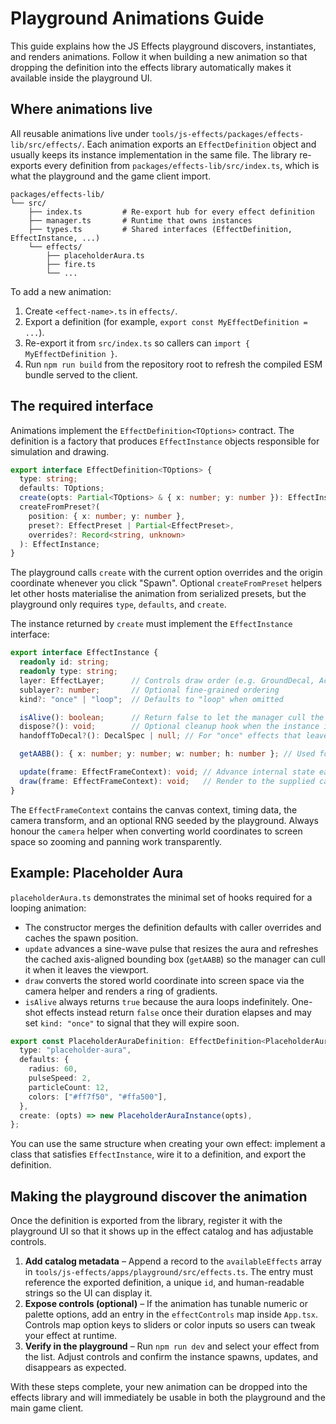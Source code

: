 # Playground Animations Guide

This guide explains how the JS Effects playground discovers, instantiates, and
renders animations. Follow it when building a new animation so that dropping the
definition into the effects library automatically makes it available inside the
playground UI.

## Where animations live

All reusable animations live under
`tools/js-effects/packages/effects-lib/src/effects/`. Each animation exports an
`EffectDefinition` object and usually keeps its instance implementation in the
same file. The library re-exports every definition from
`packages/effects-lib/src/index.ts`, which is what the playground and the game
client import.

```text
packages/effects-lib/
└── src/
    ├── index.ts         # Re-export hub for every effect definition
    ├── manager.ts       # Runtime that owns instances
    ├── types.ts         # Shared interfaces (EffectDefinition, EffectInstance, ...)
    └── effects/
        ├── placeholderAura.ts
        ├── fire.ts
        └── ...
```

To add a new animation:

1. Create `<effect-name>.ts` in `effects/`.
2. Export a definition (for example, `export const MyEffectDefinition = ...`).
3. Re-export it from `src/index.ts` so callers can `import { MyEffectDefinition }`.
4. Run `npm run build` from the repository root to refresh the compiled ESM
   bundle served to the client.

## The required interface

Animations implement the `EffectDefinition<TOptions>` contract. The definition
is a factory that produces `EffectInstance` objects responsible for simulation
and drawing.

```ts
export interface EffectDefinition<TOptions> {
  type: string;
  defaults: TOptions;
  create(opts: Partial<TOptions> & { x: number; y: number }): EffectInstance;
  createFromPreset?(
    position: { x: number; y: number },
    preset?: EffectPreset | Partial<EffectPreset>,
    overrides?: Record<string, unknown>
  ): EffectInstance;
}
```

The playground calls `create` with the current option overrides and the origin
coordinate whenever you click "Spawn". Optional `createFromPreset` helpers let
other hosts materialise the animation from serialized presets, but the
playground only requires `type`, `defaults`, and `create`.

The instance returned by `create` must implement the `EffectInstance`
interface:

```ts
export interface EffectInstance {
  readonly id: string;
  readonly type: string;
  layer: EffectLayer;      // Controls draw order (e.g. GroundDecal, ActorOverlay)
  sublayer?: number;       // Optional fine-grained ordering
  kind?: "once" | "loop";  // Defaults to "loop" when omitted

  isAlive(): boolean;      // Return false to let the manager cull the instance
  dispose?(): void;        // Optional cleanup hook when the instance is removed
  handoffToDecal?(): DecalSpec | null; // For "once" effects that leave decals behind

  getAABB(): { x: number; y: number; w: number; h: number }; // Used for culling

  update(frame: EffectFrameContext): void; // Advance internal state each frame
  draw(frame: EffectFrameContext): void;   // Render to the supplied canvas context
}
```

The `EffectFrameContext` contains the canvas context, timing data, the camera
transform, and an optional RNG seeded by the playground. Always honour the
`camera` helper when converting world coordinates to screen space so zooming and
panning work transparently.

## Example: Placeholder Aura

`placeholderAura.ts` demonstrates the minimal set of hooks required for a
looping animation:

- The constructor merges the definition defaults with caller overrides and
  caches the spawn position.
- `update` advances a sine-wave pulse that resizes the aura and refreshes the
  cached axis-aligned bounding box (`getAABB`) so the manager can cull it when
  it leaves the viewport.
- `draw` converts the stored world coordinate into screen space via the camera
  helper and renders a ring of gradients.
- `isAlive` always returns `true` because the aura loops indefinitely. One-shot
  effects instead return `false` once their duration elapses and may set
  `kind: "once"` to signal that they will expire soon.

```ts
export const PlaceholderAuraDefinition: EffectDefinition<PlaceholderAuraOptions> = {
  type: "placeholder-aura",
  defaults: {
    radius: 60,
    pulseSpeed: 2,
    particleCount: 12,
    colors: ["#ff7f50", "#ffa500"],
  },
  create: (opts) => new PlaceholderAuraInstance(opts),
};
```

You can use the same structure when creating your own effect: implement a class
that satisfies `EffectInstance`, wire it to a definition, and export the
definition.

## Making the playground discover the animation

Once the definition is exported from the library, register it with the
playground UI so that it shows up in the effect catalog and has adjustable
controls.

1. **Add catalog metadata** – Append a record to the `availableEffects` array in
   `tools/js-effects/apps/playground/src/effects.ts`. The entry must reference
   the exported definition, a unique `id`, and human-readable strings so the UI
   can display it.
2. **Expose controls (optional)** – If the animation has tunable numeric or
   palette options, add an entry in the `effectControls` map inside
   `App.tsx`. Controls map option keys to sliders or color inputs so users can
   tweak your effect at runtime.
3. **Verify in the playground** – Run `npm run dev` and select your effect from
   the list. Adjust controls and confirm the instance spawns, updates, and
   disappears as expected.

With these steps complete, your new animation can be dropped into the effects
library and will immediately be usable in both the playground and the main game
client.
